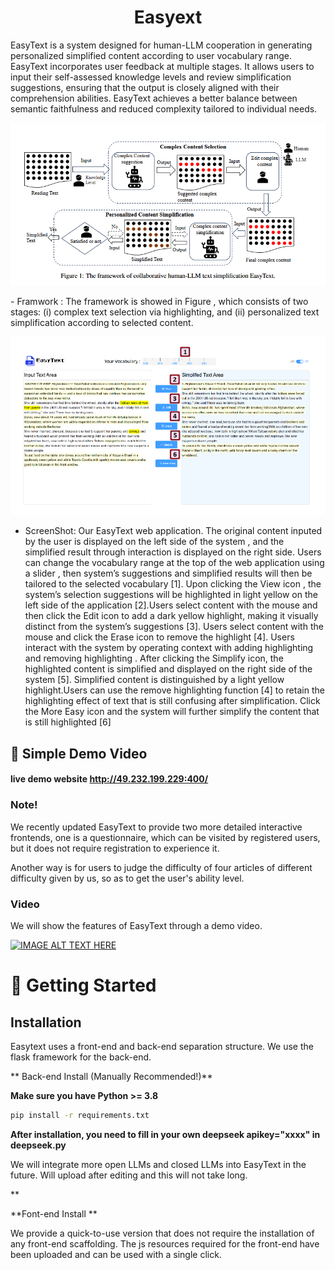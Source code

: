 <h1 align="center">  Easyext </h1>

<!--
<h3 align="center">
    <p>A Framework for Multi-LLM Environment Simulation</p>
</h3>
-->

<!--
<p align="center">
<img src="https://github.com/loopback00/EasyText/blob/main/screenshot.png" width="512">
</p>
-->

EasyText is a system designed for human-LLM cooperation in generating personalized simplified content according to user vocabulary range. EasyText incorporates user feedback at multiple stages. It allows users to input their self-assessed knowledge levels and review simplification suggestions, ensuring that the output is closely aligned with their comprehension abilities. EasyText achieves a better balance between
semantic faithfulness and reduced complexity tailored to individual needs.

<p align="center">
<img width="616" alt="Screen Shot 2023-09-01 at 12 08 57 PM" src="./assets/humanLLM.png">
</p>
- Framwork : The framework is showed in Figure , which consists of two stages: (i) complex text selection via highlighting, and (ii) personalized text simplification according to selected content.

<p align="center">
<img width="616" alt="Screen Shot 2023-09-01 at 12 08 57 PM" src="./assets/screenshot.png">
</p>

- ScreenShot: Our EasyText web application. The original content inputed by the user is displayed on the left side of the
  system , and the simplified result through interaction is displayed on the right side. Users can change the vocabulary
  range at the top of the web application using a slider , then system’s suggestions and simplified results will then be
  tailored to the selected vocabulary [1]. Upon clicking the View icon , the system’s selection suggestions will be
  highlighted in light yellow on the left side of the application [2].Users select content with the mouse and then click
  the Edit icon to add a dark yellow highlight, making it visually distinct from the system’s suggestions [3]. Users
  select content with the mouse and click the Erase icon to remove the highlight [4]. Users interact with the system
  by operating context with adding highlighting and removing highlighting . After clicking the Simplify icon, the
  highlighted content is simplified and displayed on the right side of the system [5]. Simplified content is distinguished
  by a light yellow highlight.Users can use the remove highlighting function [4] to retain the highlighting effect of
  text that is still confusing after simplification. Click the More Easy icon and the system will further simplify the
  content that is still highlighted [6]

## 👾 Simple Demo Video

#### live demo website http://49.232.199.229:400/

### Note!

We recently updated EasyText to provide two more detailed interactive frontends, one is a questionnaire, which can be visited by registered users, but it does not require registration to experience it.

Another way is for users to judge the difficulty of four articles of different difficulty given by us, so as to get the user's ability level.

### Video

We will show the features of EasyText through a demo video.

[![IMAGE ALT TEXT HERE](https://img.youtube.com/vi/aJpaQB-ylks/0.jpg)](https://youtu.be/JawQWmqrZVw?si=6FZ1qRGjfgHTvUTl)

# 🚀 Getting Started

## Installation

Easytext uses a front-end and back-end separation structure. We use the flask framework for the back-end.

** Back-end Install (Manually Recommended!)**

**Make sure you have Python >= 3.8**

```bash
pip install -r requirements.txt
```

**After installation, you need to fill in your own deepseek apikey="xxxx" in deepseek.py**

We will integrate more open LLMs and closed LLMs into EasyText in the future. Will upload after editing and this will not take long.

\*\*

**Font-end Install **

We provide a quick-to-use version that does not require the installation of any front-end scaffolding. The js resources required for the front-end have been uploaded and can be used with a single click.
